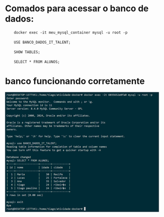 # Comados para acessar o banco de dados:

        docker exec -it meu_mysql_container mysql -u root -p
        
        USE BANCO_DADOS_IT_TALENT;

        SHOW TABLES;

        SELECT * FROM ALUNOS;

# banco funcionando corretamente
![alt text](image.png)
        